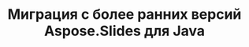 ---
title: Миграция с более ранних версий Aspose.Slides для Java
type: docs
weight: 320
url: /java/migration-from-earlier-versions-of-aspose-slides-for-java/
---